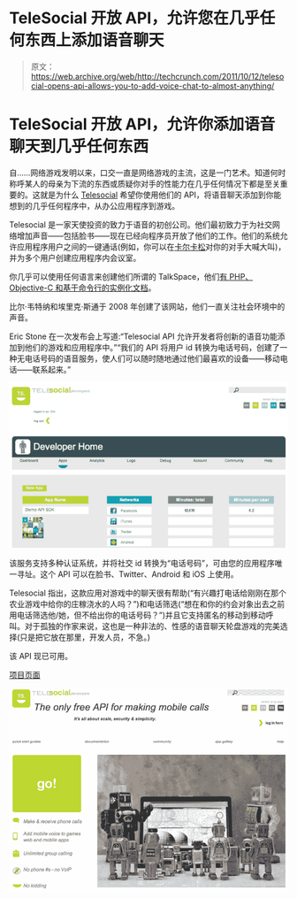 # TeleSocial 开放 API，允许您在几乎任何东西上添加语音聊天

> 原文：<https://web.archive.org/web/http://techcrunch.com/2011/10/12/telesocial-opens-api-allows-you-to-add-voice-chat-to-almost-anything/>

# TeleSocial 开放 API，允许你添加语音聊天到几乎任何东西

自……网络游戏发明以来，口交一直是网络游戏的主流，这是一门艺术。知道何时称呼某人的母亲为下流的东西或质疑你对手的性能力在几乎任何情况下都是至关重要的。这就是为什么 [Telesocial](https://web.archive.org/web/20230205000135/http://telesocial.com/index.html) 希望你使用他们的 API，将语音聊天添加到你能想到的几乎任何程序中，从办公应用程序到游戏。

Telesocial 是一家天使投资的致力于语音的初创公司。他们最初致力于为社交网络增加声音——包括脸书——现在已经向程序员开放了他们的工作。他们的系统允许应用程序用户之间的一键通话(例如，你可以在[卡尔卡松](https://web.archive.org/web/20230205000135/http://carcassonneapp.com/)对你的对手大喊大叫)，并为多个用户创建应用程序内会议室。

你几乎可以使用任何语言来创建他们所谓的 TalkSpace，他们[有 PHP、Objective-C 和基于命令行的实例化文档](https://web.archive.org/web/20230205000135/http://sites.telesocial.com/docs/api/Conferencing/create-conference)。

比尔·韦特纳和埃里克·斯通于 2008 年创建了该网站，他们一直关注社会环境中的声音。

Eric Stone 在一次发布会上写道:“Telesocial API 允许开发者将创新的语音功能添加到他们的游戏和应用程序中。”“我们的 API 将用户 id 转换为电话号码，创建了一种无电话号码的语音服务，使人们可以随时随地通过他们最喜欢的设备——移动电话——联系起来。”

![](img/c26b464b51892bac0ebf313dc018e0ee.png)

该服务支持多种认证系统，并将社交 id 转换为“电话号码”，可由您的应用程序唯一寻址。这个 API 可以在脸书、Twitter、Android 和 iOS 上使用。

Telesocial 指出，这款应用对游戏中的聊天很有帮助(“有兴趣打电话给刚刚在那个农业游戏中给你的庄稼浇水的人吗？”)和电话筛选(“想在和你的约会对象出去之前用电话筛选他/她，但不给出你的电话号码？”)并且它支持匿名的移动到移动呼叫。对于孤独的作家来说，这也是一种非法的、性感的语音聊天轮盘游戏的完美选择(只是把它放在那里，开发人员，不急。)

该 API 现已可用。

[项目页面](https://web.archive.org/web/20230205000135/http://telesocial.com/index.html)

![](img/829734e804fc0cd0742693ba651345de.png)
